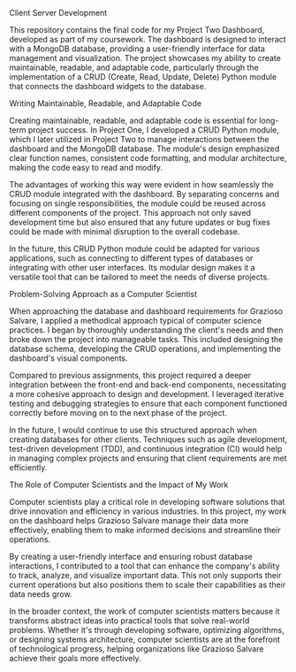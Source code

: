 Client Server Development 

This repository contains the final code for my Project Two Dashboard, developed as part of my coursework. The dashboard is designed to interact with a MongoDB database, providing a user-friendly interface for data management and visualization. The project showcases my ability to create maintainable, readable, and adaptable code, particularly through the implementation of a CRUD (Create, Read, Update, Delete) Python module that connects the dashboard widgets to the database.

Writing Maintainable, Readable, and Adaptable Code

Creating maintainable, readable, and adaptable code is essential for long-term project success. In Project One, I developed a CRUD Python module, which I later utilized in Project Two to manage interactions between the dashboard and the MongoDB database. The module's design emphasized clear function names, consistent code formatting, and modular architecture, making the code easy to read and modify.

The advantages of working this way were evident in how seamlessly the CRUD module integrated with the dashboard. By separating concerns and focusing on single responsibilities, the module could be reused across different components of the project. This approach not only saved development time but also ensured that any future updates or bug fixes could be made with minimal disruption to the overall codebase.

In the future, this CRUD Python module could be adapted for various applications, such as connecting to different types of databases or integrating with other user interfaces. Its modular design makes it a versatile tool that can be tailored to meet the needs of diverse projects.

Problem-Solving Approach as a Computer Scientist

When approaching the database and dashboard requirements for Grazioso Salvare, I applied a methodical approach typical of computer science practices. I began by thoroughly understanding the client's needs and then broke down the project into manageable tasks. This included designing the database schema, developing the CRUD operations, and implementing the dashboard's visual components.

Compared to previous assignments, this project required a deeper integration between the front-end and back-end components, necessitating a more cohesive approach to design and development. I leveraged iterative testing and debugging strategies to ensure that each component functioned correctly before moving on to the next phase of the project.

In the future, I would continue to use this structured approach when creating databases for other clients. Techniques such as agile development, test-driven development (TDD), and continuous integration (CI) would help in managing complex projects and ensuring that client requirements are met efficiently.

The Role of Computer Scientists and the Impact of My Work

Computer scientists play a critical role in developing software solutions that drive innovation and efficiency in various industries. In this project, my work on the dashboard helps Grazioso Salvare manage their data more effectively, enabling them to make informed decisions and streamline their operations.

By creating a user-friendly interface and ensuring robust database interactions, I contributed to a tool that can enhance the company's ability to track, analyze, and visualize important data. This not only supports their current operations but also positions them to scale their capabilities as their data needs grow.

In the broader context, the work of computer scientists matters because it transforms abstract ideas into practical tools that solve real-world problems. Whether it's through developing software, optimizing algorithms, or designing systems architecture, computer scientists are at the forefront of technological progress, helping organizations like Grazioso Salvare achieve their goals more effectively.

